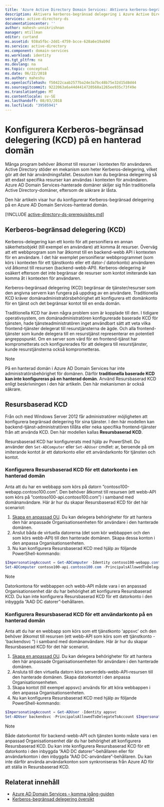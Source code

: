 ```yaml
---
title: 'Azure Active Directory Domain Services: Aktivera kerberos-begränsad delegering | Microsoft Docs'
description: Aktivera kerberos-begränsad delegering i Azure Active Directory Domain Services-hanterade domäner
services: active-directory-ds
documentationcenter: ''
author: mahesh-unnikrishnan
manager: mtillman
editor: curtand
ms.assetid: 938a5fbc-2dd1-4759-bcce-628a6e19ab9d
ms.service: active-directory
ms.component: domain-services
ms.workload: identity
ms.tgt_pltfrm: na
ms.devlang: na
ms.topic: conceptual
ms.date: 06/22/2018
ms.author: maheshu
ms.openlocfilehash: f50422caab2577ba24e3a7bc48b75e32d15d8d44
ms.sourcegitcommit: 9222063a6a44d4414720560a1265ee935c73f49e
ms.translationtype: MT
ms.contentlocale: sv-SE
ms.lasthandoff: 08/03/2018
ms.locfileid: "39505941"
---
```

# <a name="configure-kerberos-constrained-delegation-kcd-on-a-managed-domain"></a>Konfigurera Kerberos-begränsad delegering (KCD) på en hanterad domän
Många program behöver åtkomst till resurser i kontexten för användaren. Active Directory stöder en mekanism som heter Kerberos-delegering, vilket gör att det här användningsfallet. Dessutom kan du begränsa delegering så att endast specifika resurser kan användas i kontexten för användaren. Azure AD Domain Services-hanterade domäner skiljer sig från traditionella Active Directory-domäner, eftersom de säkrare är låsta.

Den här artikeln visar hur du konfigurerar Kerberos-begränsad delegering på en Azure AD Domain Services-hanterad domän.

[!INCLUDE [active-directory-ds-prerequisites.md](../../includes/active-directory-ds-prerequisites.md)]

## <a name="kerberos-constrained-delegation-kcd"></a>Kerberos-begränsad delegering (KCD)
Kerberos-delegering kan ett konto för att personifiera en annan säkerhetsobjekt (till exempel en användare) att komma åt resurser. Överväg att ett webbprogram som har åtkomst till en backend-webb API i kontexten för en användare. I det här exemplet personifierar webbprogrammet (som körs i kontexten för ett tjänstkonto eller ett dator-/ datorkonto) användaren vid åtkomst till resursen (backend-webb-API). Kerberos-delegering är osäkert eftersom det inte begränsar de resurser som kontot imiterande kan komma åt i kontexten för användaren.

Kerberos-begränsad delegering (KCD) begränsar de tjänster/resurser som den angivna servern kan fungera på uppdrag av en användare. Traditionella KCD kräver domänadministratörsbehörighet att konfigurera ett domänkonto för en tjänst och det begränsar kontot till en enda domän.

Traditionella KCD har även några problem som är kopplade till den. I tidigare operativsystem, om domänadministratören konfigurerade baserade KCD för tjänsten, hade tjänsteadministratören inget användbart sätt att veta vilka frontend-tjänster delegerat till resurstjänsterna de ägde. Och alla frontend-tjänster som kunde delegera till en resurstjänst representerar en potentiell angreppspunkt. Om en server som värd för en frontend-tjänst har komprometterats och konfigurerades för att delegera till resurstjänster, kunde resurstjänsterna också komprometteras.

> [!NOTE]
> På en hanterad domän i Azure AD Domain Services har inte administratörsbehörighet för domänen. Därför **traditionella baserade KCD kan inte konfigureras på en hanterad domän**. Använd Resursbaserad KCD enligt beskrivningen i den här artikeln. Den här mekanismen är också säkrare.
>
>

## <a name="resource-based-kcd"></a>Resursbaserad KCD
Från och med Windows Server 2012 får administratörer möjligheten att konfigurera begränsad delegering för sina tjänster. I den här modellen kan backend-tjänst-administratören tillåta eller neka specifika frontend-tjänster från att använda KCD. Den här modellen kallas **Resursbaserad KCD**.

Resursbaserad KCD har konfigurerats med hjälp av PowerShell. Du använder den `Set-ADComputer` eller `Set-ADUser` cmdlet: ar, beroende på om imiterande kontot är ett datorkonto eller ett användarkonto för tjänsten och kontot.

### <a name="configure-resource-based-kcd-for-a-computer-account-on-a-managed-domain"></a>Konfigurera Resursbaserad KCD för ett datorkonto i en hanterad domän
Anta att du har en webbapp som körs på datorn ”contoso100-webapp.contoso100.com”. Den behöver åtkomst till resursen (ett webb-API som körs på ”contoso100-api.contoso100.com”) i samband med domänanvändare. Här är hur du skapar Resursbaserad KCD för det här scenariot:

1. [Skapa en anpassad OU](active-directory-ds-admin-guide-create-ou.md). Du kan delegera behörigheter för att hantera den här anpassade Organisationsenheten för användare i den hanterade domänen.
2. Anslut båda de virtuella datorerna (det som kör webbappen och den som körs webb-API) till den hanterade domänen. Skapa dessa konton i den anpassa Organisationsenheten.
3. Nu kan konfigurera Resursbaserad KCD med hjälp av följande PowerShell-kommando:

```powershell
$ImpersonatingAccount = Get-ADComputer -Identity contoso100-webapp.contoso100.com
Set-ADComputer contoso100-api.contoso100.com -PrincipalsAllowedToDelegateToAccount $ImpersonatingAccount
```

> [!NOTE]
> Datorkontona för webbappen och webb-API måste vara i en anpassad Organisationsenhet där du har behörighet att konfigurera Resursbaserad KCD. Du kan inte konfigurera Resursbaserad KCD för ett datorkonto i den inbyggda ”AAD DC datorer”-behållaren.
>

### <a name="configure-resource-based-kcd-for-a-user-account-on-a-managed-domain"></a>Konfigurera Resursbaserad KCD för ett användarkonto på en hanterad domän
Anta att du har en webbapp som körs som ett tjänstkonto 'appsvc' och den behöver åtkomst till resursen (ett webb-API som körs som ett tjänstkonto - 'backendsvc ”) i samband med domänanvändare. Här är hur du skapar Resursbaserad KCD för det här scenariot.

1. [Skapa en anpassad OU](active-directory-ds-admin-guide-create-ou.md). Du kan delegera behörigheter för att hantera den här anpassade Organisationsenheten för användare i den hanterade domänen.
2. Ansluta till den virtuella datorn körs serverdels-webb-API-resursen till den hanterade domänen. Skapa datorkontot i den anpassa Organisationsenheten.
3. Skapa kontot (till exempel appsvc) används för att köra webbappen i den anpassa Organisationsenheten.
4. Nu kan konfigurera Resursbaserad KCD med hjälp av följande PowerShell-kommando:

```powershell
$ImpersonatingAccount = Get-ADUser -Identity appsvc
Set-ADUser backendsvc -PrincipalsAllowedToDelegateToAccount $ImpersonatingAccount
```

> [!NOTE]
> Både datorkontot för backend-webb-API och tjänsten konto måste vara i en anpassad Organisationsenhet där du har behörighet att konfigurera Resursbaserad KCD. Du kan inte konfigurera Resursbaserad KCD för ett datorkonto i den inbyggda ”AAD DC datorer”-behållaren eller för användarkonton i den inbyggda ”AAD DC-användare”-behållaren. Du kan inte därför använda användarkonton som synkroniseras från Azure AD för att ställa in Resursbaserad KCD.
>

## <a name="related-content"></a>Relaterat innehåll
* [Azure AD Domain Services – komma igång-guiden](active-directory-ds-getting-started.md)
* [Kerberos-begränsad delegering översikt](https://technet.microsoft.com/library/jj553400.aspx)
